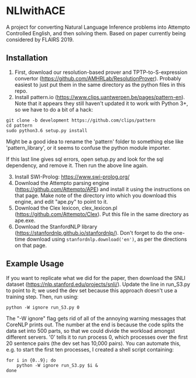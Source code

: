 # NLIwithACE
A project for converting Natural Language Inference problems into Attempto Controlled English, and then solving them. Based on paper currently being considered by FLAIRS 2019.

## Installation

1. First, download our resolution-based prover and TPTP-to-S-expression convertor (https://github.com/AMHRLab/ResolutionProver). Probably easiest to just put them in the same directory as the python files in this repo.
2. Install pattern.io (https://www.clips.uantwerpen.be/pages/pattern-en). Note that it appears they still haven't updated it to work with Python 3+, so we have to do a bit of a hack:

```
git clone -b development https://github.com/clips/pattern
cd pattern
sudo python3.6 setup.py install
```
Might be a good idea to rename the 'pattern' folder to something else like 'pattern_library', or it seems to confuse the python module importer.

If this last line gives sql errors, open setup.py and look for the sql dependency, and remove it. Then run the above line again.

3. Install SWI-Prolog: https://www.swi-prolog.org/
4. Download the Attempto parsing engine (https://github.com/Attempto/APE) and install it using the instructions on that page. Make note of the directory into which you download this engine, and edit "ape.py" to point to it.
5. Download the Clex lexicon, clex_lexicon.pl (https://github.com/Attempto/Clex). Put this file in the same directory as ape.exe.
6. Download the StanfordNLP library (https://stanfordnlp.github.io/stanfordnlp/). Don't forget to do the one-time download using `stanfordnlp.download('en')`, as per the directions on that page.

## Example Usage

If you want to replicate what we did for the paper, then download the SNLI dataset (https://nlp.stanford.edu/projects/snli/). Update the line in run_S3.py to point to it; we used the dev set because this approach doesn't use a training step. Then, run using:

`python -W ignore run_S3.py 0`

The "-W ignore" flag gets rid of all of the annoying warning messages that CoreNLP prints out. The number at the end is because the code splits the data set into 500 parts, so that we could divide the workload amongst different servers. '0' tells it to run process 0, which processes over the first 20 sentence pairs (the dev set has 10,000 pairs). You can automate this, e.g. to start the first ten processes, I created a shell script containing:

```
for i in {0..9}; do
    python -W ignore run_S3.py $i &
done
```
